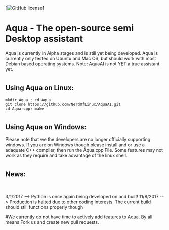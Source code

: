 [![GitHub license](https://img.shields.io/codeship/d6c1ddd0-16a3-0132-5f85-2e35c05e22b1.svg)]

# <h1> Aqua - The open-source semi Desktop assistant </h1>
   Aqua is currently in Alpha stages and is still yet being developed.
   Aqua is currently only tested on Ubuntu and Mac OS, but should work with most Debian based operating systems.
   Note: AquaAI is not YET a true assistant yet.


# <h2> Using Aqua on Linux: </h2> 

```shell
mkdir Aqua ; cd Aqua
git clone https://github.com/NerdOfLinux/AquaAI.git 
cd Aqua-cpp; make  
```
# <h2> Using Aqua on Windows: </h2>
  Please note that we the developers are no longer officially supporting windows. If you are on Windows though please install and or use a adaquate C++ compiler, then run the Aqua.cpp File. Some features may not work as they require and take advantage of the linux shell.
 
 
# <h2> News: </h2> <br>
   3/1/2017 --> Python is once again being developed on and built!
   11/8/2017 --> Production is halted due to other coding interests. The current build should still functions properly though

#We currently do not have time to actively add features to Aqua. By all means Fork us and create new pull requests.
